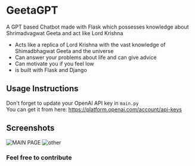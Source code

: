 # GeetaGPT
A GPT based Chatbot made with Flask which possesses knowledge about Shrimadvagwat Geeta and act like Lord Krishna

- Acts like a replica of Lord Krishna with the vast knowledge of Shimadbhagwat Geeta and the universe
- Can answer your problems about life and can give advice
- Can motivate you if you feel low
- is built with Flask and Django

## Usage Instructions
Don't forget to update your OpenAI API key in `main.py`<br>
You can get it from here: https://platform.openai.com/account/api-keys

## Screenshots
![MAIN PAGE](https://user-images.githubusercontent.com/116567041/229670073-5e64b92c-56fe-4732-b701-5e0bd0e75e05.png)
![other](https://user-images.githubusercontent.com/116567041/229670093-0daa5520-8164-46e9-8e4c-0f7bf50d8e4a.png)

### Feel free to contribute
